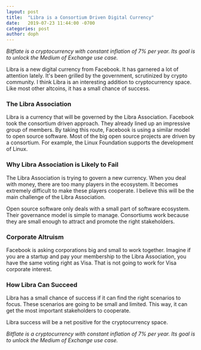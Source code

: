 ```yaml
---
layout: post
title:  "Libra is a Consortium Driven Digital Currency"
date:   2019-07-23 11:44:00 -0700
categories: post
author: doph
---
```


*Bitflate is a cryptocurrency with constant inflation of 7% per year. Its goal is to unlock the Medium of Exchange use case.*

Libra is a new digital currency from Facebook. It has garnered a lot of attention lately. It's been grilled by the government, scrutinized by crypto community. I think Libra is an interesting addition to cryptocurrency space. Like most other altcoins, it has a small chance of success.

### The Libra Association

Libra is a currency that will be governed by the Libra Association. Facebook took the consortium driven approach. They already lined up an impressive group of members. By taking this route, Facebook is using a similar model to open source software. Most of the big open source projects are driven by a consortium. For example, the Linux Foundation supports the development of Linux.

### Why Libra Association is Likely to Fail

The Libra Association is trying to govern a new currency. When you deal with money, there are too many players in the ecosystem. It becomes extremely difficult to make these players cooperate. I believe this will be the main challenge of the Libra Association.

Open source software only deals with a small part of software ecosystem. Their governance model is simple to manage. Consortiums work because they are small enough to attract and promote the right stakeholders.

### Corporate Altruism

Facebook is asking corporations big and small to work together. Imagine if you are a startup and pay your membership to the Libra Association, you have the same voting right as Visa. That is not going to work for Visa corporate interest.

### How Libra Can Succeed

Libra has a small chance of success if it can find the right scenarios to focus. These scenarios are going to be small and limited. This way, it can get the most important stakeholders to cooperate.

Libra success will be a net positive for the cryptocurrency space.

*Bitflate is a cryptocurrency with constant inflation of 7% per year. Its goal is to unlock the Medium of Exchange use case.*